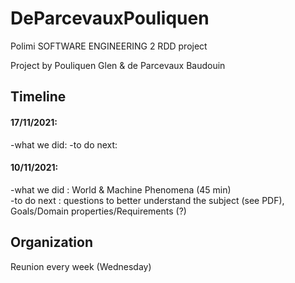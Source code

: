 # DeParcevauxPouliquen
Polimi SOFTWARE ENGINEERING 2 RDD project

Project by Pouliquen Glen & de Parcevaux Baudouin

## Timeline

#### 17/11/2021:
-what we did:
-to do next:

#### 10/11/2021:  
-what we did : World & Machine Phenomena (45 min)  
-to do next : questions to better understand the subject (see PDF), Goals/Domain properties/Requirements (?)

## Organization
Reunion every week (Wednesday)
